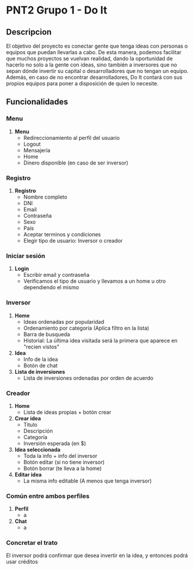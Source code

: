 # PNT2 Grupo 1 - Do It

## Descripcion
El objetivo del proyecto es conectar gente que tenga ideas con personas o equipos que puedan llevarlas a cabo. De esta manera, podemos facilitar que muchos proyectos se vuelvan realidad, dando la oportunidad de hacerlo no solo a la gente con ideas, sino también a inversores que no sepan dónde invertir su capital o desarrolladores que no tengan un equipo.
Además, en caso de no encontrar desarrolladores, Do It contará con sus propios equipos para poner a disposición de quien lo necesite.

## Funcionalidades

### Menu
1. **Menu**
   - Redireccionamiento al perfil del usuario
   - Logout
   - Mensajería
   - Home
   - Dinero disponible (en caso de ser inversor)

### Registro
1. **Registro**
   - Nombre completo
   - DNI
   - Email
   - Contraseña
   - Sexo
   - País
   - Aceptar terminos y condiciones
   - Elegir tipo de usuario: Inversor o creador

### Iniciar sesión
1. **Login**
   - Escribir email y contraseña
   - Verificamos el tipo de usuario y llevamos a un home u otro dependiendo el mismo

### Inversor
1. **Home**
   - Ideas ordenadas por popularidad
   - Ordenamiento por categoría (Aplica filtro en la lista)
   - Barra de busqueda
   - Historial: La última idea visitada será la primera que aparece en "recien vistos"
2. **Idea**
   - Info de la idea
   - Botón de chat
3. **Lista de inversiones**
   - Lista de inversiones ordenadas por orden de acuerdo
### Creador
1. **Home**
   - Lista de ideas propias + botón crear
2. **Crear idea**
   - Titulo
   - Descripción
   - Categoría
   - Inversión esperada (en $)
3. **Idea seleccionada**
   - Toda la info + info del inversor
   - Botón editar (si no tiene inversor)
   - Botón borrar (te lleva a la home)
4. **Editar idea**
   - La misma info editable (A menos que tenga inversor)

### Común entre ambos perfiles
1. **Perfil**
   - a
2. **Chat**
   - a

### Concretar el trato
El inversor podrá confirmar que desea invertir en la idea, y entonces podrá usar créditos